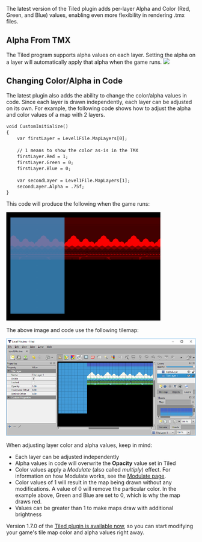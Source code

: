 The latest version of the Tiled plugin adds per-layer Alpha and Color (Red, Green, and Blue) values, enabling even more flexibility in rendering .tmx files.

## Alpha From TMX

The Tiled program supports alpha values on each layer. Setting the alpha on a layer will automatically apply that alpha when the game runs. [![](/wp-content/uploads/2018/09/2018-09-30_13-28-22.gif)](/wp-content/uploads/2018/09/2018-09-30_13-28-22.gif)

## Changing Color/Alpha in Code

The latest plugin also adds the ability to change the color/alpha values in code. Since each layer is drawn independently, each layer can be adjusted on its own. For example, the following code shows how to adjust the alpha and color values of a map with 2 layers.

``` lang:c#
void CustomInitialize()
{
    var firstLayer = Level1File.MapLayers[0];

    // 1 means to show the color as-is in the TMX
    firstLayer.Red = 1;
    firstLayer.Green = 0;
    firstLayer.Blue = 0;

    var secondLayer = Level1File.MapLayers[1];
    secondLayer.Alpha = .75f;
}
```

This code will produce the following when the game runs:

![](/media/2018-09-img_5bb124aa4dc72.png)

The above image and code use the following tilemap:

![](/media/2018-09-img_5bb12512acd4b.png)

When adjusting layer color and alpha values, keep in mind:

-   Each layer can be adjusted independently
-   Alpha values in code will overwrite the **Opacity** value set in Tiled
-   Color values apply a *Modulate* (also called *multiply*) effect. For information on how Modulate works, see the [Modulate page](/documentation/api/flatredball/graphics/coloroperation/modulate.md).
-   Color values of 1 will result in the map being drawn without any modifications. A value of 0 will remove the particular color. In the example above, Green and Blue are set to 0, which is why the map draws red.
-   Values can be greater than 1 to make maps draw with additional brightness

Version 1.7.0 of the [Tiled plugin is available now](http://www.gluevault.com/plug/94-tiled-plugin), so you can start modifying your game's tile map color and alpha values right away.
